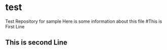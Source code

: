 # test
Test Repository for sample
Here is some information about this file
#This is First Line
## This is second Line

